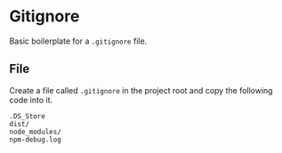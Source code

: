 # Gitignore

Basic boilerplate for a `.gitignore` file.

## File

Create a file called `.gitignore` in the project root and copy the following code into it.

```gitignore
.DS_Store
dist/
node_modules/
npm-debug.log
```
